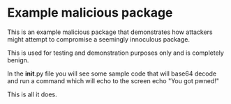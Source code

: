 # Example malicious package

This is an example malicious package that demonstrates how attackers might attempt to compromise a seemingly innoculous package.

This is used for testing and demonstration purposes only and is completely benign.

In the __init__.py file you will see some sample code that will base64 decode and run a command which will echo to the screen echo "You got pwned!"

This is all it does. 
